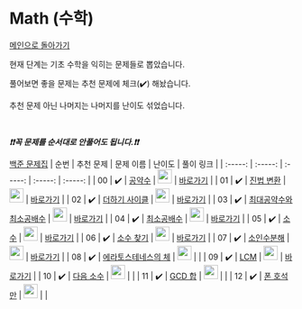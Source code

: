 # Math (수학)

[메인으로 돌아가기](https://github.com/tony9402/baekjoon)

현재 단계는 기초 수학을 익히는 문제들로 뽑았습니다.

풀어보면 좋을 문제는 추천 문제에 체크(:heavy_check_mark:) 해놨습니다.

추천 문제 아닌 나머지는 나머지를 난이도 섞었습니다.

<br>

***❗️❗️꼭 문제를 순서대로 안풀어도 됩니다.❗️❗️***

[백준 문제집](https://www.acmicpc.net/workbook/view/6781)
|          순번          |        추천 문제         |        문제 이름         |         난이도          |        풀이 링크         |
| :-----: | :-----: | :-----: | :-----: | :-----: |
| 00 |  :heavy_check_mark:  | <a href="http://boj.kr/5618" target="_blank">공약수</a> | <img height="25px" width="25px=" src="https://static.solved.ac/tier_small/3.svg"/> | <a href="./../solution/math/5618">바로가기</a> |
| 01 |  :heavy_check_mark:  | <a href="http://boj.kr/2745" target="_blank">진법 변환</a> | <img height="25px" width="25px=" src="https://static.solved.ac/tier_small/4.svg"/> | <a href="./../solution/math/2745">바로가기</a> |
| 02 |  :heavy_check_mark:  | <a href="http://boj.kr/1110" target="_blank">더하기 사이클</a> | <img height="25px" width="25px=" src="https://static.solved.ac/tier_small/5.svg"/> | <a href="./../solution/math/1110">바로가기</a> |
| 03 |  :heavy_check_mark:  | <a href="http://boj.kr/2609" target="_blank">최대공약수와 최소공배수</a> | <img height="25px" width="25px=" src="https://static.solved.ac/tier_small/6.svg"/> | <a href="./../solution/math/2609">바로가기</a> |
| 04 |  :heavy_check_mark:  | <a href="http://boj.kr/1934" target="_blank">최소공배수</a> | <img height="25px" width="25px=" src="https://static.solved.ac/tier_small/6.svg"/> | <a href="./../solution/math/1934">바로가기</a> |
| 05 |  :heavy_check_mark:  | <a href="http://boj.kr/2581" target="_blank">소수</a> | <img height="25px" width="25px=" src="https://static.solved.ac/tier_small/6.svg"/> | <a href="./../solution/math/2581">바로가기</a> |
| 06 |  :heavy_check_mark:  | <a href="http://boj.kr/1978" target="_blank">소수 찾기</a> | <img height="25px" width="25px=" src="https://static.solved.ac/tier_small/7.svg"/> | <a href="./../solution/math/1978">바로가기</a> |
| 07 |  :heavy_check_mark:  | <a href="http://boj.kr/11653" target="_blank">소인수분해</a> | <img height="25px" width="25px=" src="https://static.solved.ac/tier_small/7.svg"/> | <a href="./../solution/math/11653">바로가기</a> |
| 08 |  :heavy_check_mark:  | <a href="http://boj.kr/2960" target="_blank">에라토스테네스의 체</a> | <img height="25px" width="25px=" src="https://static.solved.ac/tier_small/7.svg"/> |                      |
| 09 |  :heavy_check_mark:  | <a href="http://boj.kr/5347" target="_blank">LCM</a> | <img height="25px" width="25px=" src="https://static.solved.ac/tier_small/7.svg"/> | <a href="./../solution/math/5347">바로가기</a> |
| 10 |  :heavy_check_mark:  | <a href="http://boj.kr/4134" target="_blank">다음 소수</a> | <img height="25px" width="25px=" src="https://static.solved.ac/tier_small/7.svg"/> |                      |
| 11 |  :heavy_check_mark:  | <a href="http://boj.kr/9613" target="_blank">GCD 합</a> | <img height="25px" width="25px=" src="https://static.solved.ac/tier_small/8.svg"/> |                      |
| 12 |  :heavy_check_mark:  | <a href="http://boj.kr/21275" target="_blank">폰 호석만</a> | <img height="25px" width="25px=" src="https://static.solved.ac/tier_small/8.svg"/> |                      |
